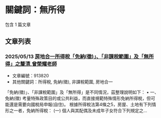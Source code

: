 # 關鍵詞：無所得

包含 1 篇文章

## 文章列表

### 2025/05/13 [房地合一所得稅「免納(徵)」、「非課稅範圍」及「無所得」之釐清,曾榮耀老師](../../articles/913820_%E6%88%BF%E5%9C%B0%E5%90%88%E4%B8%80%E6%89%80%E5%BE%97%E7%A8%85%E3%80%8C%E5%85%8D%E7%B4%8D%28%E5%BE%B5%29%E3%80%8D%E3%80%81%E3%80%8C%E9%9D%9E%E8%AA%B2%E7%A8%85%E7%AF%84%E5%9C%8D%E3%80%8D%E5%8F%8A%E3%80%8C%E7%84%A1%E6%89%80%E5%BE%97%E3%80%8D%E4%B9%8B%E9%87%90%E6%B8%85%2C%E6%9B%BE%E6%A6%AE%E8%80%80%E8%80%81%E5%B8%AB.md)
- 文章編號：913820
- 其他關鍵詞：所得稅, 免納(徵), 非課稅範圍, 房地合一

「免納(徵)」、「非課稅範圍」及「無所得」是不同情況，茲整理說明如下： • 一、免納(徵) 考量特殊政策目的或公共利益，而直接規範特殊情形免納所得稅，但可能還是需要向國稅局申報(自住)。 根據所得稅法第4條之5，房屋、土地有下列情形之一者，免納所得稅： (一) 個人與其配偶及未成年子女符合下列規定之...
